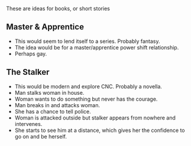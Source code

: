 These are ideas for books, or short stories
## Master & Apprentice

- This would seem to lend itself to a series. Probably fantasy.
- The idea would be for a master/apprentice power shift relationship.
- Perhaps gay.

## The Stalker

- This would be modern and explore CNC. Probably a novella.
- Man stalks woman in house.
- Woman wants to do something but never has the courage.
- Man breaks in and attacks woman.
- She has a chance to tell police.
- Woman is attacked outside but stalker appears from nowhere and intervenes.
- She starts to see him at a distance, which gives her the confidence to go on and be herself.